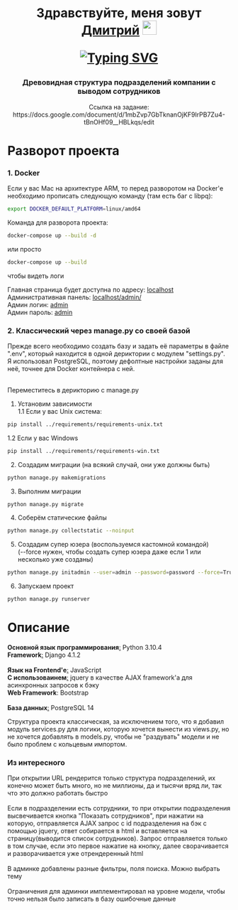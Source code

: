 <h1 align="center">Здравствуйте, меня зовут <a href="https://krasnoyarsk.hh.ru/applicant/resumes/view?resume=b609b18aff0b2682a10039ed1f38764d654268" target="_blank">Дмитрий</a>
<img src="https://github.com/blackcater/blackcater/raw/main/images/Hi.gif" height="32"/>
<p align="center">
<a href="https://github.com/LzrdDragon/employeetree"><img src="https://readme-typing-svg.herokuapp.com?font=Fira+Code&weight=600&pause=1000&center=true&vCenter=true&width=435&lines=%D0%AD%D1%82%D0%BE+%D0%BC%D0%BE%D1%91+%D1%82%D0%B5%D1%81%D1%82%D0%BE%D0%B2%D0%BE%D0%B5+%D0%B7%D0%B0%D0%B4%D0%B0%D0%BD%D0%B8%D0%B5" alt="Typing SVG" /></a>
</p>
</h1>

<h3 align="center">
    Древовидная структура подразделений компании с выводом сотрудников
</h3>
<p font-size="6" align="center">Ссылка на задание: https://docs.google.com/document/d/1mbZvp7GbTknanOjKF9IrPB7Zu4-tBnOHf09__HBLkqs/edit</p>

<h1>
    Разворот проекта
</h1>

<div>
<h3>1. Docker</h3>
<span>Если у вас Mac на архитектуре ARM, то перед разворотом на Docker'е необходимо прописать следующую команду (там есть баг с libpq):</span>
<br>
    
```bash
export DOCKER_DEFAULT_PLATFORM=linux/amd64
```
    
<span>Команда для разворота проекта:</span><br>
```bash
docker-compose up --build -d
```
или просто
```bash
docker-compose up --build
```
чтобы видеть логи

<span>Главная страница будет доступна по адресу: <a href="http://localhost/" target="_blank">localhost</a></span><br>
<span>Административная панель: <a href="http://localhost/admin/" target="_blank">localhost/admin/</a></span><br>
<span>Админ логин: <a href="#">admin</a><br>Админ пароль: <a href="#">admin</a></span>

<h3>2. Классический через manage.py со своей базой</h3>
<span>Прежде всего необходимо создать базу и задать её параметры в файле ".env", который находится в одной дериктории с модулем "settings.py". Я использовал PostgreSQL, поэтому дефолтные настройки заданы для неё, точнее для Docker контейнера с ней.</span><br><br>

Переместитесь в дерикторию с manage.py
1. Установим зависимости<br>
1.1 Если у вас Unix система:
```bash
pip install ../requirements/requirements-unix.txt
```
1.2 Если у вас Windows
```bash
pip install ../requirements/requirements-win.txt
```
2. Создадим миграции (на всякий случай, они уже должны быть)
```bash
python manage.py makemigrations
```
3. Выполним миграции
```bash
python manage.py migrate
```
4. Соберём статические файлы
```bash
python manage.py collectstatic --noinput
```
5. Создадим супер юзера (воспользуемся кастомной командой)<br>(--force нужен, чтобы создать супер юзера даже если 1 или несколько уже созданы)
```bash
python manage.py initadmin --user=admin --password=password --force=True
```
6. Запускаем проект
```bash
python manage.py runserver
```

</div>

<h1>
    Описание
</h1>

<b>Основной язык программирования</b><a href="#">:</a> Python 3.10.4<br>
<b>Framework</b><a href="#">:</a>  Django 4.1.2<br>
<br>
<b>Язык на Frontend'е</b><a href="#">:</a>  JavaScript<br>
<b>С использоваинем</b><a href="#">:</a>  jquery в качестве AJAX framework'а для асинхронных запросов к бэку<br>
<b>Web Framework</b>: Bootstrap<br>
<br>
<b>База данных</b><a href="#">:</a> PostgreSQL 14<br>

Структура проекта классическая, за исключением того, что я добавил модуль services.py для логики, которую хочется вынести из views.py, но не хочется добавлять в models.py, чтобы не "раздувать" модели и не было проблем с кольцевым импортом.

<h3>Из интересного</h3>
При открытии URL рендерится только структура подразделений, их конечно может быть много, но не миллионы, да и тысячи вряд ли, так что это должно работать быстро<br>
<br>
Если в подразделении есть сотрудники, то при открытии подразделения высвечивается кнопка "Показать сотрудников", при нажатии на которую, отправляется AJAX запрос с id подразделения на бэк с помощью jquery, ответ собирается в html и вставляется на страницу(выводится список сотрудников). Запрос отправляется только в том случае, если это первое нажатие на кнопку, далее сворачивается и разворачивается уже отрендеренный html<br>
<br>
В админке добавлены разные фильтры, поля поиска. Можно выбрать тему<br>
<br>
Ограничения для админки имплементировал на уровне модели, чтобы точно нельзя было записать в базу ошибочные данные
